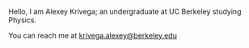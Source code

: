 Hello, I am Alexey Krivega; an undergraduate at UC Berkeley studying Physics.

You can reach me at krivega.alexey@berkeley.edu
<!---
akrivega/akrivega is a ✨ special ✨ repository because its `README.md` (this file) appears on your GitHub profile.
You can click the Preview link to take a look at your changes.
--->
